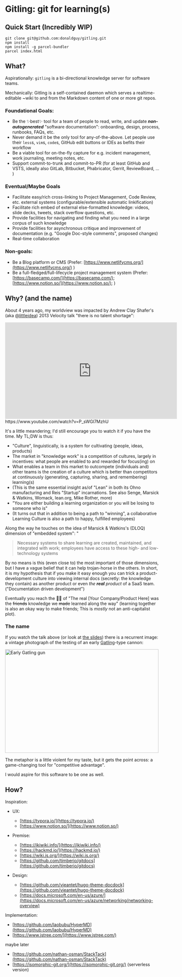 # Gitling: **git** for **l**earn**ing**(s)

## Quick Start (Incredibly WIP)

```shell
git clone git@github.com:donaldguy/gitling.git
npm install
npm install -g parcel-bundler
parcel index.html
```

## What?

Aspirationally: `gitling` is a bi-directional knowledge server for software teams. 

Mechanically: Gitling is a self-contained daemon which serves a realtime-editable ~wiki to and from the Markdown content of one or more git repos.

### Foundational Goals:

- Be the ✨best✨ tool for a team of people to read, write, and update ***non-autogenerated*** "software documentation": onboarding, design, process, runbooks, FAQs, etc.
- Never demand it be the only tool for any-of-the-above. Let people use their `less`s, `vim`s, `code`s, GitHub edit buttons or IDEs as befits their workflow
- Be a viable tool for on-the-fly capture for e.g. incident management, work journaling, meeting notes, etc.
- Support commit-to-trunk and commit-to-PR (for at least GitHub and VSTS, ideally also GitLab, Bitbucket, Phabricator, Gerrit, ReviewBoard, ... )

### Eventual/Maybe Goals

- Facilitate easy/rich cross-linking to Project Management, Code Review, etc. external systems (configurable/extensible automatic linkification)
- Facilitate rich embed of external else-formatted knowledge: videos, slide decks, tweets, stack overflow questions, etc.
- Provide facilities for navigating and finding what you need in a large corpus of such knowledge
- Provide facilities for asynchronous critique and improvement of documentation (e.g. "Google Doc-style comments", proposed changes)
- Real-time collaboration

### Non-goals:

- Be a Blog platform or CMS (Prefer: [https://www.netlifycms.org/](https://www.netlifycms.org/) )
- Be a full-fledged/full-lifecycle project management system (Prefer: [https://basecamp.com/](https://basecamp.com/); [https://www.notion.so/](https://www.notion.so/);  )

## Why? (and the name)

About 4 years ago, my worldview was impacted by Andrew Clay Shafer's (aka [@littleidea](https://twitter.com/littleidea)) 2013 Velocity talk "there is no talent shortage":

<iframe width="560" height="315" src="https://www.youtube.com/embed/P_sWGl7MzhU?rel=0" frameborder="0" allow="autoplay; encrypted-media" allowfullscreen></iframe>
https://www.youtube.com/watch?v=P_sWGl7MzhU

It's a little meandering; I'd still encourage you to watch it if you have the time. My TL;DW is thus:

- "Culture", linguistically, is a system for cultivating (people, ideas, products)
- The market in "knowledge work" is a competition of cultures, largely in incentives: what people are enabled to and rewarded for focus(ing) on
- What enables a team in this market to outcompete (individuals and) other teams is the creation of a culture which is better than competitors at continuously (generating, capturing, sharing, and remembering) learning(s)
- (This is the same essential insight as/of "Lean" in both its Ohno manufacturing and Reis "Startup" incarnations. See also Senge, Marsick & Watkins, Womack, lean.org, Mike Rother, more)
- "You are either building a learning organization or you will be losing to someone who is"
- (It turns out that in addition to being a path to "winning", a collaborative Learning Culture is also a path to happy, fulfilled employees)

Along the way he touches on the idea of Marsick & Watkins's (DLOQ) dimension of "embedded system": "

> Necessary systems to share learning are created, maintained,
and integrated with work; employees have access to these
high- and low-technology systems

By no means is this (even close to) the most important of those dimensions, but I have a vague belief that it can help trojan-horse in the others. In short, it is my hypothesis that if you make it easy enough you can trick a product-development culture into viewing internal docs (secretly: the knowledge they contain) as another product or even *the* ***real*** *product* of a SaaS team. ("Documentation driven development")

Eventually you reach the 🌈🦄 of "The real [Your Company/Product Here] was the ~~friends~~ knowledge we  ~~made~~ learned along the way" (learning together is  also an okay way to make friends; This is *mostly* not an anti-capitalist plot). 

### The name

If you watch the talk above (or look at [the slides](https://www.slideshare.net/littleidea/there-is-no-talent-shortage-velocity-2013)) there is a recurrent image: a vintage photograph of the testing of an early [Gatling](https://en.wikipedia.org/wiki/Gatling_gun)-type cannon:

<a data-flickr-embed="true" data-header="true"  href="https://www.flickr.com/photos/13035641@N00/270353459" title="Early Gatling gun"><img src="https://farm1.staticflickr.com/118/270353459_a87b601981.jpg" width="500" height="338" alt="Early Gatling gun"></a><script async src="//embedr.flickr.com/assets/client-code.js" charset="utf-8"></script>

The metaphor is a little violent for my taste, but it gets the point across: a game-changing tool for "competitive advantage". 

I would aspire for this software to be one as well.

## How?

Inspiration:

- UX:
    + [https://typora.io/](https://typora.io/)
    + [https://www.notion.so/](https://www.notion.so/)

- Premise:

    + [https://ikiwiki.info/](https://ikiwiki.info/)
    + [https://hackmd.io/](https://hackmd.io/)
    + [https://wiki.js.org/](https://wiki.js.org/)
    + [https://github.com/timberio/gitdocs](https://github.com/timberio/gitdocs)

- Design:

    + [https://github.com/vjeantet/hugo-theme-docdock](https://github.com/vjeantet/hugo-theme-docdock)
    + [https://docs.microsoft.com/en-us/azure/](https://docs.microsoft.com/en-us/azure/networking/networking-overview)

Implementation:

- [https://github.com/laobubu/HyperMD](https://github.com/laobubu/HyperMD)
- [https://www.jstree.com/](https://www.jstree.com/)

maybe later
- [https://github.com/nathan-osman/StackTack](https://github.com/nathan-osman/StackTack)
- [https://isomorphic-git.org/](https://isomorphic-git.org/) (serverless version)